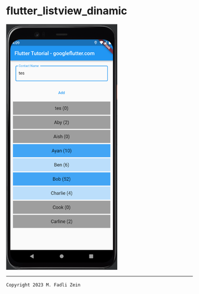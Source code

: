 # flutter_listview_dinamic
 
<img src="/preview/preview1.png" width="300">

---

```
Copyright 2023 M. Fadli Zein
```